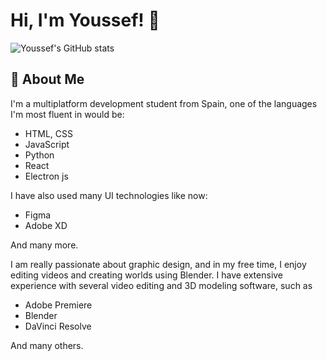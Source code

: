 
# Hi, I'm Youssef! 👋
![Youssef's GitHub stats](https://github-readme-stats.vercel.app/api?username=yousseffdil&theme=tokyonight&show_icons=true)


## 🚀 About Me
I'm a multiplatform development student from Spain, one of the languages ​​I'm most fluent in would be:
- HTML, CSS
- JavaScript
- Python
- React
- Electron js

I have also used many UI technologies like now: 
- Figma 
- Adobe XD 

And many more.

I am really passionate about graphic design, and in my free time, I enjoy editing videos and creating worlds using Blender. I have extensive experience with several video editing and 3D modeling software, such as
- Adobe Premiere 
- Blender 
- DaVinci Resolve

And many others.

